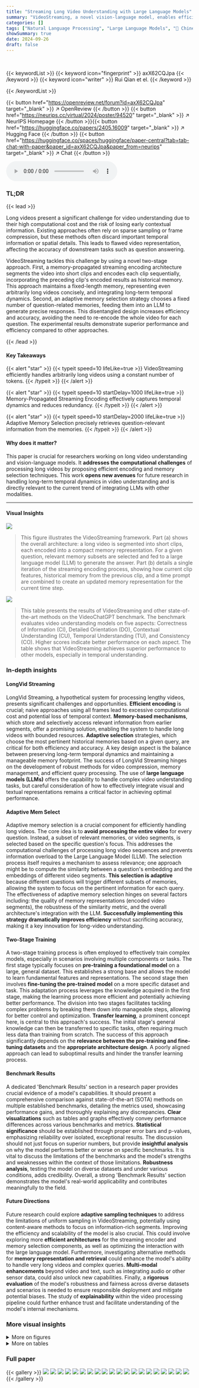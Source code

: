 ```yaml
---
title: "Streaming Long Video Understanding with Large Language Models"
summary: "VideoStreaming, a novel vision-language model, enables efficient and accurate understanding of arbitrarily long videos using a constant number of tokens via streaming encoding and adaptive memory sele..."
categories: []
tags: ["Natural Language Processing", "Large Language Models", "🏢 Chinese University of Hong Kong",]
showSummary: true
date: 2024-09-26
draft: false
---
```


<br>

{{< keywordList >}}
{{< keyword icon="fingerprint" >}} axX62CQJpa {{< /keyword >}}
{{< keyword icon="writer" >}} Rui Qian et el. {{< /keyword >}}
 
{{< /keywordList >}}

{{< button href="https://openreview.net/forum?id=axX62CQJpa" target="_blank" >}}
↗ OpenReview
{{< /button >}}
{{< button href="https://neurips.cc/virtual/2024/poster/94520" target="_blank" >}}
↗ NeurIPS Homepage
{{< /button >}}{{< button href="https://huggingface.co/papers/2405.16009" target="_blank" >}}
↗ Hugging Face
{{< /button >}}
{{< button href="https://huggingface.co/spaces/huggingface/paper-central?tab=tab-chat-with-paper&paper_id=axX62CQJpa&paper_from=neurips" target="_blank" >}}
↗ Chat
{{< /button >}}



<audio controls>
    <source src="https://ai-paper-reviewer.com/axX62CQJpa/podcast.wav" type="audio/wav">
    Your browser does not support the audio element.
</audio>


### TL;DR


{{< lead >}}

Long videos present a significant challenge for video understanding due to their high computational cost and the risk of losing early contextual information.  Existing approaches often rely on sparse sampling or frame compression, but these methods often discard important temporal information or spatial details. This leads to flawed video representation, affecting the accuracy of downstream tasks such as question answering.  

VideoStreaming tackles this challenge by using a novel two-stage approach. First, a memory-propagated streaming encoding architecture segments the video into short clips and encodes each clip sequentially, incorporating the preceding clip's encoded results as historical memory.  This approach maintains a fixed-length memory, representing even arbitrarily long videos concisely, and integrating long-term temporal dynamics. Second, an adaptive memory selection strategy chooses a fixed number of question-related memories, feeding them into an LLM to generate precise responses. This disentangled design increases efficiency and accuracy, avoiding the need to re-encode the whole video for each question.  The experimental results demonstrate superior performance and efficiency compared to other approaches.

{{< /lead >}}


#### Key Takeaways

{{< alert "star" >}}
{{< typeit speed=10 lifeLike=true >}} VideoStreaming efficiently handles arbitrarily long videos using a constant number of tokens. {{< /typeit >}}
{{< /alert >}}

{{< alert "star" >}}
{{< typeit speed=10 startDelay=1000 lifeLike=true >}} Memory-Propagated Streaming Encoding effectively captures temporal dynamics and reduces redundancy. {{< /typeit >}}
{{< /alert >}}

{{< alert "star" >}}
{{< typeit speed=10 startDelay=2000 lifeLike=true >}} Adaptive Memory Selection precisely retrieves question-relevant information from the memories. {{< /typeit >}}
{{< /alert >}}

#### Why does it matter?
This paper is crucial for researchers working on long video understanding and vision-language models.  It **addresses the computational challenges** of processing long videos by proposing efficient encoding and memory selection techniques. This work **opens new avenues** for future research in handling long-term temporal dynamics in video understanding and is directly relevant to the current trend of integrating LLMs with other modalities.

------
#### Visual Insights



![](https://ai-paper-reviewer.com/axX62CQJpa/figures_3_1.jpg)

> This figure illustrates the VideoStreaming framework.  Part (a) shows the overall architecture: a long video is segmented into short clips, each encoded into a compact memory representation.  For a given question, relevant memory subsets are selected and fed to a large language model (LLM) to generate the answer. Part (b) details a single iteration of the streaming encoding process, showing how current clip features, historical memory from the previous clip, and a time prompt are combined to create an updated memory representation for the current time step.





![](https://ai-paper-reviewer.com/axX62CQJpa/tables_5_1.jpg)

> This table presents the results of VideoStreaming and other state-of-the-art methods on the VideoChatGPT benchmark.  The benchmark evaluates video understanding models on five aspects: Correctness of Information (CI), Detailed Orientation (DO), Contextual Understanding (CU), Temporal Understanding (TU), and Consistency (CO).  Higher scores indicate better performance on each aspect.  The table shows that VideoStreaming achieves superior performance to other models, especially in temporal understanding.





### In-depth insights


#### LongVid Streaming
LongVid Streaming, a hypothetical system for processing lengthy videos, presents significant challenges and opportunities.  **Efficient encoding** is crucial;  naive approaches using all frames lead to excessive computational cost and potential loss of temporal context.  **Memory-based mechanisms**, which store and selectively access relevant information from earlier segments, offer a promising solution, enabling the system to handle long videos with bounded resources.  **Adaptive selection** strategies, which choose the most pertinent historical memories based on a given query, are critical for both efficiency and accuracy.  A key design aspect is the balance between preserving long-term temporal dynamics and maintaining a manageable memory footprint. The success of LongVid Streaming hinges on the development of robust methods for video compression, memory management, and efficient query processing.  The use of **large language models (LLMs)** offers the capability to handle complex video understanding tasks, but careful consideration of how to effectively integrate visual and textual representations remains a critical factor in achieving optimal performance.

#### Adaptive Mem Select
Adaptive memory selection is a crucial component for efficiently handling long videos.  The core idea is to **avoid processing the entire video** for every question. Instead, a subset of relevant memories, or video segments, is selected based on the specific question's focus. This addresses the computational challenges of processing long video sequences and prevents information overload to the Large Language Model (LLM). The selection process itself requires a mechanism to assess relevance; one approach might be to compute the similarity between a question's embedding and the embeddings of different video segments.  **This selection is adaptive** because different questions will trigger different subsets of memories, allowing the system to focus on the pertinent information for each query.  The effectiveness of adaptive memory selection hinges on several factors including: the quality of memory representations (encoded video segments), the robustness of the similarity metric, and the overall architecture's integration with the LLM.  **Successfully implementing this strategy dramatically improves efficiency** without sacrificing accuracy, making it a key innovation for long-video understanding.

#### Two-Stage Training
A two-stage training process is often employed to effectively train complex models, especially in scenarios involving multiple components or tasks.  The first stage typically focuses on **pre-training a foundational model** on a large, general dataset. This establishes a strong base and allows the model to learn fundamental features and representations.  The second stage then involves **fine-tuning the pre-trained model** on a more specific dataset and task. This adaptation process leverages the knowledge acquired in the first stage, making the learning process more efficient and potentially achieving better performance. The division into two stages facilitates tackling complex problems by breaking them down into manageable steps, allowing for better control and optimization.  **Transfer learning**, a prominent concept here, is central to this approach's success. The initial stage's general knowledge can then be transferred to specific tasks, often requiring much less data than training from scratch.  The success of this approach significantly depends on the **relevance between the pre-training and fine-tuning datasets** and the **appropriate architecture design**. A poorly aligned approach can lead to suboptimal results and hinder the transfer learning process.

#### Benchmark Results
A dedicated 'Benchmark Results' section in a research paper provides crucial evidence of a model's capabilities.  It should present a comprehensive comparison against state-of-the-art (SOTA) methods on multiple established benchmarks, detailing the metrics used, showcasing performance gains, and thoroughly explaining any discrepancies.  **Clear visualizations** such as tables and graphs effectively convey performance differences across various benchmarks and metrics. **Statistical significance** should be established through proper error bars and p-values, emphasizing reliability over isolated, exceptional results. The discussion should not just focus on superior numbers, but provide **insightful analysis** on why the model performs better or worse on specific benchmarks.  It is vital to discuss the limitations of the benchmarks and the model's strengths and weaknesses within the context of those limitations.  **Robustness analysis**, testing the model on diverse datasets and under various conditions, adds credibility. Overall, a strong 'Benchmark Results' section demonstrates the model's real-world applicability and contributes meaningfully to the field.

#### Future Directions
Future research could explore **adaptive sampling techniques** to address the limitations of uniform sampling in VideoStreaming, potentially using content-aware methods to focus on information-rich segments.  Improving the efficiency and scalability of the model is also crucial.  This could involve exploring more **efficient architectures** for the streaming encoder and memory selection components, as well as optimizing the interaction with the large language model.  Furthermore, investigating alternative methods for **memory representation and retrieval** could enhance the model's ability to handle very long videos and complex queries.  **Multi-modal enhancements** beyond video and text, such as integrating audio or other sensor data, could also unlock new capabilities.  Finally, a **rigorous evaluation** of the model's robustness and fairness across diverse datasets and scenarios is needed to ensure responsible deployment and mitigate potential biases.  The study of **explainability** within the video processing pipeline could further enhance trust and facilitate understanding of the model's internal mechanisms.


### More visual insights

<details>
<summary>More on figures
</summary>


![](https://ai-paper-reviewer.com/axX62CQJpa/figures_3_2.jpg)

> This figure illustrates the VideoStreaming framework.  (a) shows the overall process: a long video is segmented into short clips, each encoded into a compact memory representation.  Based on a question, relevant memory subsets are selected and fed to a Large Language Model (LLM) for answering. (b) details a single iteration of the streaming encoding process, showing how the current clip features are combined with the previous clip's memory and fed to a small language model. The output is a new condensed memory representing the video up to that point, and a clip indicator token for later memory selection.


![](https://ai-paper-reviewer.com/axX62CQJpa/figures_7_1.jpg)

> This figure provides a high-level overview of the VideoStreaming framework.  (a) shows the overall process:  a long video is segmented into clips, each clip is encoded into a compact memory representation, and a subset of relevant memories is selected based on the question and fed into an LLM for response generation. (b) zooms into a single iteration of the streaming encoding process, highlighting the integration of current clip features, historical memory from the previous clip, and a summarization token to create a condensed representation of the video content up to that point.


![](https://ai-paper-reviewer.com/axX62CQJpa/figures_8_1.jpg)

> This figure shows an overview of the VideoStreaming framework.  Part (a) illustrates the system's pipeline: long videos are segmented into short clips, each encoded into a compact memory representation.  Based on a user's question, a subset of these memories are selected and fed to a large language model (LLM) for answering.  Part (b) details a single iteration of the streaming encoding process, showing how the current clip's features are combined with historical memory and fed to a smaller language model to produce a condensed representation.


![](https://ai-paper-reviewer.com/axX62CQJpa/figures_8_2.jpg)

> This figure illustrates the VideoStreaming framework.  (a) shows an overview of the system, segmenting a long video into short clips, iteratively encoding them into compact memories, and then selecting relevant memories based on the question to feed into an LLM for response generation. (b) details a single iteration of the streaming encoding process, showing how current clip features are encoded with reference to preceding clip's encoded results (historical memory), specific timestamps, and the current clip's summarization tokens. The result is a condensed representation of the video up to that point.


![](https://ai-paper-reviewer.com/axX62CQJpa/figures_15_1.jpg)

> This figure shows an overview of the VideoStreaming framework.  (a) illustrates the process of segmenting a long video into short clips, iteratively encoding each clip into a compact memory representation, and then selecting relevant memories based on specific questions to feed into a large language model (LLM) for generating responses. (b) provides a detailed breakdown of the streaming encoding process for a single clip, showing how current clip features, historical memory from previous clips, timestamps, and summarization tokens are combined to produce a condensed representation.


![](https://ai-paper-reviewer.com/axX62CQJpa/figures_16_1.jpg)

> This figure illustrates the VideoStreaming framework.  (a) shows the overall process: a long video is segmented into short clips, each encoded into a compact memory representation. Relevant memories are selected based on the question and fed to an LLM. (b) details one iteration of the streaming encoding, showing how current clip features are combined with historical memory and fed into a small language model to produce a condensed representation.


![](https://ai-paper-reviewer.com/axX62CQJpa/figures_16_2.jpg)

> This figure shows the VideoStreaming framework.  (a) provides a high-level overview of the process: long videos are segmented into short clips, which are encoded into compact memories.  A language model (LLM) then uses a subset of these memories (selected based on the question) to generate an answer. (b) zooms in on a single iteration of the streaming encoding process, showing how current clip features, historical memory, and a summarization token are used to create a condensed representation of the video content up to that point.


</details>




<details>
<summary>More on tables
</summary>


![](https://ai-paper-reviewer.com/axX62CQJpa/tables_6_1.jpg)
> This table presents the results of various methods on the EgoSchema benchmark's fullset test split.  The benchmark focuses on long-form video understanding.  The table compares the performance of several methods, showing their parameters (model size) and their performance score on the fullset.  The 'Ours' row indicates the performance of the proposed VideoStreaming model.

![](https://ai-paper-reviewer.com/axX62CQJpa/tables_6_2.jpg)
> This table presents the results of several methods on the validation set of the Next-QA benchmark.  The benchmark consists of multiple-choice questions about videos, categorized into three types: causal, temporal, and descriptive.  The table shows the performance of each method across these categories and overall.

![](https://ai-paper-reviewer.com/axX62CQJpa/tables_6_3.jpg)
> This table presents the results of different methods on the Next-GQA benchmark.  The metrics evaluated include mean Intersection over Prediction (mIoP), Intersection over Prediction at 0.5 threshold (IoP@0.5), mean Intersection over Union (mIoU), mIoU@0.5, and Accuracy at GQA (Acc@GQA). Acc@GQA specifically measures the percentage of questions correctly answered and visually grounded with an IoP above 0.5, indicating both accurate answers and precise visual grounding. The table compares the performance of various methods, including those with and without specialized grounding modules, highlighting the superior performance of the proposed VideoStreaming model.

![](https://ai-paper-reviewer.com/axX62CQJpa/tables_7_1.jpg)
> This table presents a comparison of different methods on the MovieNet-QA benchmark.  It shows the performance of three different models, including LLaMA-VID, MovieLLM, and the proposed VideoStreaming model, in terms of overview, plot, and temporal understanding of long videos.  The table also provides information on whether text and vision modalities were used, the number of tokens processed, and the inference latency.  The results highlight the efficiency of the VideoStreaming model in processing and accurately understanding long videos.

![](https://ai-paper-reviewer.com/axX62CQJpa/tables_8_1.jpg)
> This table presents the ablation study results focusing on the impact of memory selection and historical memory within the streaming encoding process of the VideoStreaming model. It shows the performance (Fullset, Global Acc., Break. Acc.) under different configurations: with/without propagated memory and with/without adaptive memory selection.  The results highlight the contribution of each component to the overall performance of the model on long video understanding tasks.

![](https://ai-paper-reviewer.com/axX62CQJpa/tables_8_2.jpg)
> This table presents the results of ablation studies comparing two sampling strategies for video processing: clip-based sampling and frame-based sampling.  The results are evaluated on two metrics: Accuracy (Acc.) and the number of Frames used in each method.  The comparison is performed on two datasets, Fullset and MovieNet, to assess the impact of sampling on performance across different video lengths and complexities.

![](https://ai-paper-reviewer.com/axX62CQJpa/tables_9_1.jpg)
> This table presents the results of an ablation study on the streaming encoder architecture, comparing different encoder models (MC-ViT, Phi, Vicuna) with varying numbers of layers and parameters. The performance is evaluated on three metrics: Fullset, Next-QA, and MovieChat-1K's global and breakpoint accuracy.  The results show how the choice of encoder model and its complexity affect the performance on the various video understanding tasks.

![](https://ai-paper-reviewer.com/axX62CQJpa/tables_15_1.jpg)
> This table presents the performance comparison of different methods on the IntentQA dataset.  IntentQA is a long-form video understanding dataset consisting of 4.3K videos with 16K multiple-choice questions categorized into three types: why, how, and before/after.  The table shows the accuracy of each method for each question type and overall accuracy.  The results highlight the performance of the proposed VideoStreaming model in comparison to several other recent state-of-the-art models.

![](https://ai-paper-reviewer.com/axX62CQJpa/tables_17_1.jpg)
> This table presents the results of ablation studies conducted to analyze the impact of varying the number of summarization tokens (P) and the number of selected timestamps (V) on the model's performance.  The studies were performed on two benchmark datasets: EgoSchema [51] and Next-GQA [80]. The table shows how changes in these parameters affect the model's performance, measured by the Fullset and Acc@GQA metrics. Different combinations of P and V were tested, resulting in varying numbers of tokens used as input to the Language Model (LLM). The results reveal the optimal balance between the number of summarization tokens, selected timestamps, and overall model performance.

![](https://ai-paper-reviewer.com/axX62CQJpa/tables_17_2.jpg)
> This table presents the ablation study results on different prompt formulations in the VideoStreaming model.  It compares the model's performance across four scenarios: no prompt, using only the current clip's timestamp in the prompt, using only the historical memory's timestamps, and using both the current clip and historical memory timestamps. The results are presented for three different metrics: Fullset accuracy, Acc@GQA, and breakpoint accuracy for EgoSchema, Next-GQA and MovieChat-1K benchmarks.

![](https://ai-paper-reviewer.com/axX62CQJpa/tables_17_3.jpg)
> This table presents the ablation study comparing two different similarity measurements used in the adaptive memory selection process: cosine similarity and dot product.  The results are reported across three different benchmarks: EgoSchema, Next-GQA, and MovieChat-1K.  Each benchmark measures different aspects of video understanding.  The table shows the impact of the choice of similarity metric on the overall performance. 

![](https://ai-paper-reviewer.com/axX62CQJpa/tables_18_1.jpg)
> This table presents the ablation study results focusing on four key aspects of the VideoStreaming model on the MovieNet-QA benchmark, which contains hour-long videos.  The aspects studied are memory propagation, temporal selection, the number of summarization tokens (P), and the number of selected clips (V). For each configuration, the table shows the performance across three perspectives: overview, plot, and temporal understanding. This helps analyze the individual and combined effects of these design choices on the model's overall performance in handling long videos.

</details>




### Full paper

{{< gallery >}}
<img src="https://ai-paper-reviewer.com/axX62CQJpa/1.png" class="grid-w50 md:grid-w33 xl:grid-w25" />
<img src="https://ai-paper-reviewer.com/axX62CQJpa/2.png" class="grid-w50 md:grid-w33 xl:grid-w25" />
<img src="https://ai-paper-reviewer.com/axX62CQJpa/3.png" class="grid-w50 md:grid-w33 xl:grid-w25" />
<img src="https://ai-paper-reviewer.com/axX62CQJpa/4.png" class="grid-w50 md:grid-w33 xl:grid-w25" />
<img src="https://ai-paper-reviewer.com/axX62CQJpa/5.png" class="grid-w50 md:grid-w33 xl:grid-w25" />
<img src="https://ai-paper-reviewer.com/axX62CQJpa/6.png" class="grid-w50 md:grid-w33 xl:grid-w25" />
<img src="https://ai-paper-reviewer.com/axX62CQJpa/7.png" class="grid-w50 md:grid-w33 xl:grid-w25" />
<img src="https://ai-paper-reviewer.com/axX62CQJpa/8.png" class="grid-w50 md:grid-w33 xl:grid-w25" />
<img src="https://ai-paper-reviewer.com/axX62CQJpa/9.png" class="grid-w50 md:grid-w33 xl:grid-w25" />
<img src="https://ai-paper-reviewer.com/axX62CQJpa/10.png" class="grid-w50 md:grid-w33 xl:grid-w25" />
<img src="https://ai-paper-reviewer.com/axX62CQJpa/11.png" class="grid-w50 md:grid-w33 xl:grid-w25" />
<img src="https://ai-paper-reviewer.com/axX62CQJpa/12.png" class="grid-w50 md:grid-w33 xl:grid-w25" />
<img src="https://ai-paper-reviewer.com/axX62CQJpa/13.png" class="grid-w50 md:grid-w33 xl:grid-w25" />
<img src="https://ai-paper-reviewer.com/axX62CQJpa/14.png" class="grid-w50 md:grid-w33 xl:grid-w25" />
<img src="https://ai-paper-reviewer.com/axX62CQJpa/15.png" class="grid-w50 md:grid-w33 xl:grid-w25" />
<img src="https://ai-paper-reviewer.com/axX62CQJpa/16.png" class="grid-w50 md:grid-w33 xl:grid-w25" />
<img src="https://ai-paper-reviewer.com/axX62CQJpa/17.png" class="grid-w50 md:grid-w33 xl:grid-w25" />
<img src="https://ai-paper-reviewer.com/axX62CQJpa/18.png" class="grid-w50 md:grid-w33 xl:grid-w25" />
<img src="https://ai-paper-reviewer.com/axX62CQJpa/19.png" class="grid-w50 md:grid-w33 xl:grid-w25" />
<img src="https://ai-paper-reviewer.com/axX62CQJpa/20.png" class="grid-w50 md:grid-w33 xl:grid-w25" />
{{< /gallery >}}